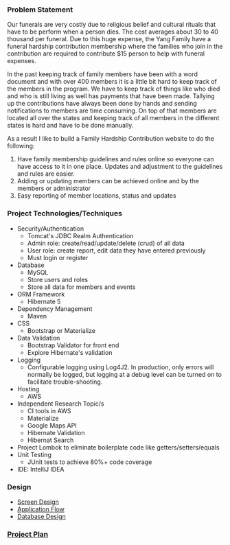 ### Problem Statement

Our funerals are very costly due to religious belief and cultural rituals that have to be perform when a person dies. The cost averages about 30 to 40 thousand per funeral.  Due to this huge expense, the Yang Family have a funeral hardship contribution membership where the families who join in the contribution are required to contribute $15 person to help with funeral expenses. 

In the past keeping track of family members have been with a word document and with over 400 members it is a little bit hard to keep track of the members in the program.  We have to keep track of things like who died and who is still living as well has payments that have been made. Tallying up the contributions have always been done by hands and sending notifications to members are time consuming. On top of that members are located all over the states and keeping track of all members in the different states is hard and have to be done manually.

As a result I like to build a Family Hardship Contribution website to do the following:

1. Have family membership guidelines and rules online so everyone can have access to it in one place.  Updates and adjustment to the guidelines and rules are easier.
2. Adding or updating members can be achieved online and by the members or administrator
3. Easy reporting of member locations, status and updates

### Project Technologies/Techniques 

* Security/Authentication
  * Tomcat's JDBC Realm Authentication
  * Admin role: create/read/update/delete (crud) of all data
  * User role: create report, edit data they have entered previously
  * Must login or register 
* Database
  * MySQL
  * Store users and roles
  * Store all data for members and events
* ORM Framework
  * Hibernate 5
* Dependency Management
  * Maven
* CSS 
  * Bootstrap or Materialize
* Data Validation
  * Bootstrap Validator for front end
  * Explore Hibernate's validation
* Logging
  * Configurable logging using Log4J2. In production, only errors will normally be logged, but logging at a debug level can be turned on to facilitate trouble-shooting. 
* Hosting
  * AWS
* Independent Research Topic/s
  * CI tools in AWS
  * Materialize
  * Google Maps API
  * Hibernate Validation
  * Hibernat Search
* Project Lombok to eliminate boilerplate code like getters/setters/equals
* Unit Testing
  * JUnit tests to achieve 80%+ code coverage 
* IDE: IntelliJ IDEA


### Design

* [Screen Design](https://github.com/kiayang/indieProject/blob/master/Indie%20Screen%20Design.docx)
* [Application Flow](https://github.com/kiayang/indieProject/blob/master/indieScreenDesign.pdf)
* [Database Design](https://github.com/kiayang/indieProject/blob/master/visualdiagram.png)

### [Project Plan](ProjectPlan.md)

